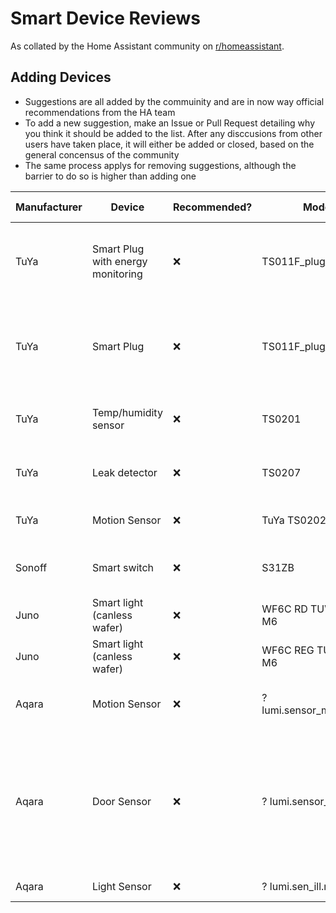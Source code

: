 # Smart Device Reviews

As collated by the Home Assistant community on [r/homeassistant](https://reddit.com/r/homeassistant).

## Adding Devices

- Suggestions are all added by the commuinity and are in now way official recommendations from the HA team
- To add a new suggestion, make an Issue or Pull Request detailing why you think it should be added to the list. After any disccusions from other users have taken place, it will either be added or closed, based on the general concensus of the community
- The same process applys for removing suggestions, although the barrier to do so is higher than adding one

| Manufacturer | Device                                             | Recommended?  | Model                                 | Protocol | Reason                                                                                                                             | Work Arounds?                                     |
|--------------|----------------------------------------------------|-------------- |---------------------------------------|----------|------------------------------------------------------------------------------------------------------------------------------------|---------------------------------------------------|
| TuYa         | Smart Plug with energy monitoring                  | ❌            | TS011F_plug_3                         | Zigbee   | Drop off from net, broken kwh meter, no alternative firmware                                                                       | KWh meter: fixed in Z2M Edge release.             |
| TuYa         | Smart Plug                                         | ❌            | TS011F_plug_2                         | Zigbee   | Constantly drop off from network, not allowing end devices to join                                                                 |                                                   |
| TuYa         | Temp/humidity sensor                               | ❌            | TS0201                                | Zigbee   | Constantly drop off from network                                                                                                   |                                                   |
| TuYa         | Leak detector                                      | ❌            | TS0207                                | Zigbee   | Constantly drop off from network                                                                                                   |                                                   |
| TuYa         | Motion Sensor                                      | ❌            | TuYa TS0202                           | Zigbee   | Incorrect detection of motion                                                                                                      |                                                   |
| Sonoff       | Smart switch                                       | ❌            | S31ZB                                 | Zigbee   | Does not allow end devices to join                                                                                                 |                                                   |
| Juno         | Smart light (canless wafer)                        | ❌            | WF6C RD TUWH MW M6                    | Zigbee   | Constant dropoffs                                                                                                                  |                                                   |
| Juno         | Smart light (canless wafer)                        | ❌            | WF6C REG TUWH MW M6                   | Zigbee   | Constant dropoffs                                                                                                                  |                                                   |
| Aqara        | Motion Sensor                                      | ❌            | ? lumi.sensor_motion.aq2              | Zigbee   | Constant dropoffs, slow detection                                                                                                  |                                                   |
| Aqara        | Door Sensor                                        | ❌            | ? lumi.sensor_magnet                  | Zigbee   | Fine at first, but some units drop off when reporting about 80% battery left (this triggers "open" related automations)            |                                                   |
| Aqara        | Light Sensor                                       | ❌            | ? lumi.sen_ill.mgl01                  | Zigbee   | Constant dropoffs                                                                                                                  |                                                   |
